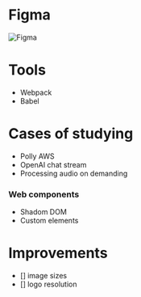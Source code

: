 # Figma
<img alt="Figma" src="https://www.figma.com/proto/JydOxmkYaOWDorwQvw2WmR/Speak-comigo?node-id=212-287&t=HkU9pe8IpJl4CiH6-0&scaling=scale-down&content-scaling=fixed&page-id=208%3A304" />


# Tools
- Webpack
- Babel

# Cases of studying
- Polly AWS
- OpenAI chat stream
- Processing audio on demanding

### Web components
- Shadom DOM
- Custom elements

# Improvements
- [] image sizes
- [] logo resolution
